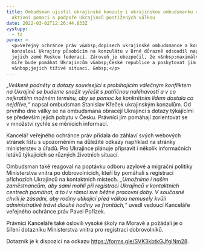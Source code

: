 ```yaml
---
title: Ombudsman ujistil ukrajinské konzuly i ukrajinskou ombudsmanku o své
  aktivní pomoci a podpoře Ukrajinců postižených válkou
date: 2022-03-02T12:26:44.833Z
vystupy:
  - tz
perex: >
  <p>Veřejný ochránce práv v&nbsp;dopisech ukrajinské ombudsmance a konzulce i
  konzulovi Ukrajiny působícím na konzulátu v Brně důrazně odsoudil napadení
  jejich země Ruskou federací. Zároveň je ubezpečil, že v&nbsp;maximální možné
  míře bude pomáhat Ukrajincům v&nbsp;České republice a poskytovat jim podporu
  v&nbsp;jejich tíživé situaci. &nbsp;</p>
---
```

<p><em>&bdquo;Veškeré podněty a dotazy související s&nbsp;probíhajícím válečným konfliktem na Ukrajině se budeme snažit vyřešit s&nbsp;patřičnou naléhavostí a v co nejkratším možném termínu, aby se pomoc ke konkrétním lidem dostala co nejdříve,&ldquo;</em> napsal ombudsman Stanislav Křeček ukrajinským konzulům. Od prvního dne války se na ombudsmana obracejí Ukrajinci s&nbsp;dotazy týkajícími se především jejich pobytu v&nbsp;Česku. Právníci jim pomáhají zorientovat se v&nbsp;množství rychle se měnících informací.</p>

<p>Kancelář veřejného ochránce práv přidala do&nbsp;záhlaví svých webových stránek lištu s&nbsp;upozorněním na důležité odkazy například na stránky ministerstev a úřadů. Pro Ukrajince plánuje připravit i několik informačních letáků týkajících se různých životních situací.</p>

<p>Ombudsman také reagoval na poptávku odboru azylové a migrační politiky Ministerstva vnitra po dobrovolnících, kteří by pomáhali s&nbsp;registrací příchozích Ukrajinců na kontaktních místech. <em>&bdquo;Umožníme i našim zaměstnancům, aby sami mohli při registraci Ukrajinců v&nbsp;kontaktních centrech pomáhat, a to i v&nbsp;rámci své běžné pracovní doby. V&nbsp;současné chvíli je zásadní, aby rodiny utíkající před válkou nemusely kvůli administrativě trávit dlouhé hodiny ve frontách,&ldquo;</em> uvedl<em> </em>vedoucí Kanceláře veřejného ochránce práv Pavel Pořízek.</p>

<p>Právníci Kanceláře také oslovili vysoké školy na Moravě a požádali je o šíření dotazníku Ministerstva vnitra pro registraci dobrovolníků.</p>

<p>Dotazník je k&nbsp;dispozici na odkazu <a href="https://forms.gle/SVK3kbtkGJfgiNm28">https://forms.gle/SVK3kbtkGJfgiNm28</a>.</p>
